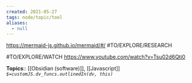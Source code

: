 ```yaml
---
created: 2021-05-27
tags: node/topic/tool
aliases:
  - null
---
```


https://mermaid-js.github.io/mermaid/#/
#TO/EXPLORE/RESEARCH 

#TO/EXPLORE/WATCH https://www.youtube.com/watch?v=Tsu02d6Qti0

**Topics**:: [[Obsidian (software)]], [[Javascript]] 
*`$=customJS.dv_funcs.outlinedIn(dv, this)`*
